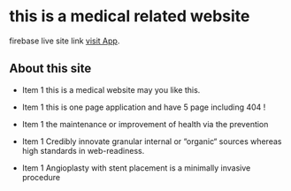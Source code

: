 # this is a medical related website

firebase live site link [visit App](https://health-caree.web.app/home).

## About this site
- Item 1  this is a medical website may you like this.

- Item 1  this is one page application and have 5 page including 404 !

- Item 1  the maintenance or improvement of health via the prevention

- Item 1  Credibly innovate granular internal or “organic“ sources whereas high standards in web-readiness.

- Item 1  Angioplasty with stent placement is a minimally invasive procedure 